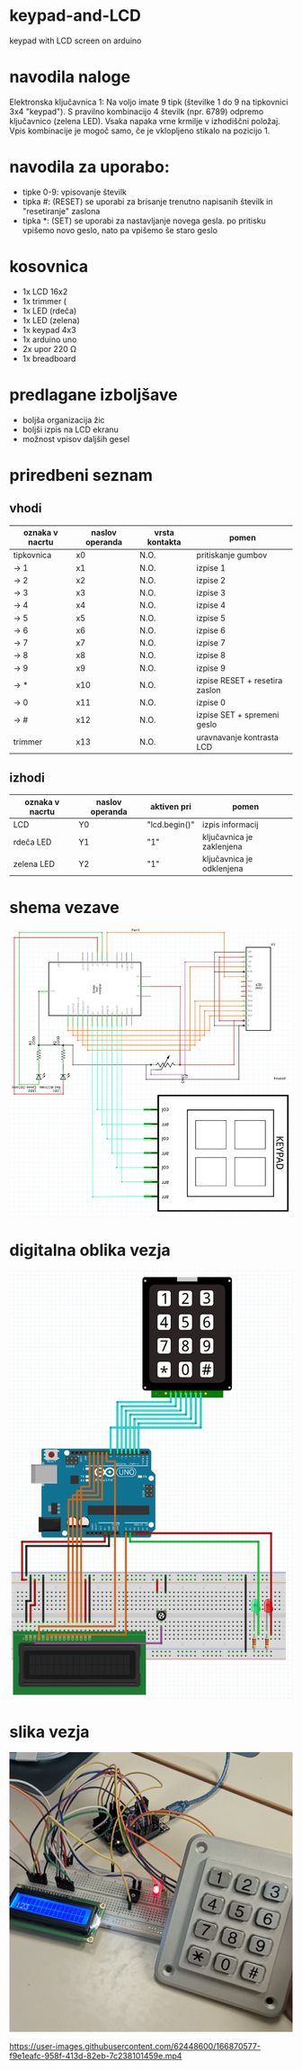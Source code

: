 # keypad-and-LCD
keypad with LCD screen on arduino 

# navodila naloge
Elektronska ključavnica 1: Na voljo imate 9 tipk (številke 1 do 9 na tipkovnici 3x4 "keypad"). S pravilno kombinacijo 4 številk (npr. 6789) odpremo ključavnico (zelena LED). Vsaka napaka vrne krmilje v izhodiščni položaj. Vpis kombinacije je mogoč samo, če je vklopljeno stikalo na pozicijo 1. 

# navodila za uporabo:
- tipke 0-9: vpisovanje številk
- tipka #: (RESET) se uporabi za brisanje trenutno napisanih številk in "resetiranje" zaslona
- tipka \*: (SET) se uporabi za nastavljanje novega gesla. po pritisku vpišemo novo geslo, nato pa vpišemo še staro geslo

# kosovnica
- 1x LCD 16x2
- 1x trimmer (
- 1x LED (rdeča)
- 1x LED (zelena)
- 1x keypad 4x3
- 1x arduino uno
- 2x upor 220 Ω
- 1x breadboard

# predlagane izboljšave
- boljša organizacija žic
- boljši izpis na LCD ekranu
- možnost vpisov daljših gesel

# priredbeni seznam
## vhodi
| oznaka v nacrtu | naslov operanda | vrsta kontakta | pomen                          |
|-----------------|-----------------|----------------|--------------------------------|
| tipkovnica      | x0              | N.O.           | pritiskanje gumbov             |
| -> 1            | x1              | N.O.           | izpise 1                       |
| -> 2            | x2              | N.O.           | izpise 2                       |
| -> 3            | x3              | N.O.           | izpise 3                       |
| -> 4            | x4              | N.O.           | izpise 4                       |
| -> 5            | x5              | N.O.           | izpise 5                       |
| -> 6            | x6              | N.O.           | izpise 6                       |
| -> 7            | x7              | N.O.           | izpise 7                       |
| -> 8            | x8              | N.O.           | izpise 8                       |
| -> 9            | x9              | N.O.           | izpise 9                       |
| -> *            | x10             | N.O.           | izpise RESET + resetira zaslon |
| -> 0            | x11             | N.O.           | izpise 0                       |
| -> #            | x12             | N.O.           | izpise SET + spremeni geslo    |
| trimmer         | x13             | N.O.           | uravnavanje kontrasta LCD      |

## izhodi
| oznaka v nacrtu | naslov operanda | aktiven pri   | pomen                     |
|-----------------|-----------------|---------------|---------------------------|
| LCD             | Y0              | "lcd.begin()" | izpis informacij          |
| rdeča LED       | Y1              | "1"           | ključavnica je zaklenjena |
| zelena LED      | Y2              | "1"           | ključavnica je odklenjena |

# shema vezave
![schematic](/schematic.png "shema vezave")
# digitalna oblika vezja
![breadboard](/breadboard.png "breadboard vezava")
# slika vezja
![slika vezave](/slika.png)

https://user-images.githubusercontent.com/62448600/166870577-f9e1eafc-958f-413d-82eb-7c238101459e.mp4

